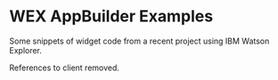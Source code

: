 # WEX AppBuilder Examples

Some snippets of widget code from a recent project using IBM Watson Explorer.

References to client removed.